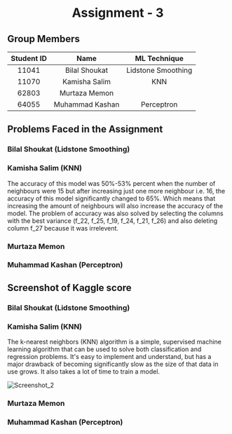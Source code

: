 <h1 align="center">Assignment - 3</h1>

## Group Members
| Student ID | Name | ML Technique |
| :---: | :---:  | :---:  |
| 11041 | Bilal Shoukat | Lidstone Smoothing
| 11070 | Kamisha Salim | KNN |
| 62803 | Murtaza Memon | 
| 64055 | Muhammad Kashan | Perceptron

## Problems Faced in the Assignment
### Bilal Shoukat (Lidstone Smoothing)


### Kamisha Salim (KNN)
The accuracy of this model was 50%-53% percent when the number of neighbours were 15 but after increasing just one more neighbour i.e. 16, the accuracy of this model significantly changed to 65%. Which means that increasing the amount of neighbours will also increase the accuracy of the model. The problem of accuracy was also solved by selecting the columns with the best variance (f_22, f_25, f_19, f_24, f_21, f_26) and also deleting column f_27 because it was irrelevent.

### Murtaza Memon


### Muhammad Kashan (Perceptron)


## Screenshot of Kaggle score
### Bilal Shoukat (Lidstone Smoothing)


### Kamisha Salim (KNN)
The k-nearest neighbors (KNN) algorithm is a simple, supervised machine learning algorithm that can be used to solve both classification and regression problems. It's easy to implement and understand, but has a major drawback of becoming significantly slow as the size of that data in use grows. It also takes a lot of time to train a model.

![Screenshot_2](https://user-images.githubusercontent.com/99355356/169399555-9586bd8b-8ab4-430e-8e04-31f3f1ed060c.png)

### Murtaza Memon


### Muhammad Kashan (Perceptron)
